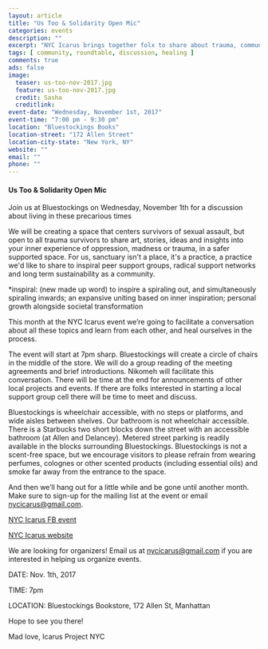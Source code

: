 ```yaml
---
layout: article
title: "Us Too & Solidarity Open Mic"
categories: events
description: ""
excerpt: "NYC Icarus brings together folx to share about trauma, community, care, healing"
tags: [ community, roundtable, discussion, healing ]
comments: true
ads: false
image:
  teaser: us-too-nov-2017.jpg
  feature: us-too-nov-2017.jpg
  credit: Sasha
  creditlink: 
event-date: "Wednesday, November 1st, 2017"
event-time: "7:00 pm - 9:30 pm"
location: "Bluestockings Books"
location-street: "172 Allen Street"
location-city-state: "New York, NY"
website: ""
email: ""
phone: ""
---
```


#### Us Too & Solidarity Open Mic

Join us at Bluestockings on Wednesday, November 1th for a discussion about living in these precarious times

We will be creating a space that centers survivors of sexual assault, but open to all trauma survivors to share art, stories, ideas and insights into your inner experience of oppression, madness or trauma, in a safer supported space. For us, sanctuary isn't a place, it's a practice, a practice we'd like to share to inspiral peer support groups, radical support networks and long term sustainability as a community. 

*inspiral: (new made up word) to inspire a spiraling out, and simultaneously spiraling inwards; an expansive uniting based on inner inspiration; personal growth alongside societal transformation

This month at the NYC Icarus event we’re going to facilitate a conversation about all these topics and learn from each other, and heal ourselves in the process.

The event will start at 7pm sharp. Bluestockings will create a circle of chairs in the middle of the store. We will do a group reading of the meeting agreements and brief introductions.
Nikomeh will facilitate this conversation.
There will be time at the end for announcements of other local projects and events.
If there are folks interested in starting a local support group cell there will be time to meet and discuss.

Bluestockings is wheelchair accessible, with no steps or platforms, and wide aisles between shelves. Our bathroom is not wheelchair accessible. There is a Starbucks two short blocks down the street with an accessible bathroom (at Allen and Delancey). Metered street parking is readily available in the blocks surrounding Bluestockings. Bluestockings is not a scent-free space, but we encourage visitors to please refrain from wearing perfumes, colognes or other scented products (including essential oils) and smoke far away from the entrance to the space.

And then we’ll hang out for a little while and be gone until another month.
Make sure to sign-up for the mailing list at the event or email nycicarus@gmail.com.

[NYC Icarus FB event](https://www.facebook.com/events/1502860883150716/)

[NYC Icarus website](http://nycicarus.org/events/us-too/)

We are looking for organizers! Email us at nycicarus@gmail.com if you are interested in helping us organize events.  

DATE: Nov. 1th, 2017

TIME: 7pm

LOCATION: Bluestockings Bookstore, 172 Allen St, Manhattan

Hope to see you there!

Mad love,
Icarus Project NYC
